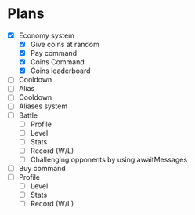 # Plans


* [x] Economy system
  * [x] Give coins at random
  * [x] Pay command
  * [x] Coins Command
  * [x] Coins leaderboard
* [ ] Cooldown
* [ ] Alias
* [ ] Cooldown
* [ ] Aliases system
* [ ] Battle
  * [ ] Profile
  * [ ] Level
  * [ ] Stats
  * [ ] Record (W/L)
  * [ ] Challenging opponents by using awaitMessages
* [ ] Buy command
* [ ] Profile
  * [ ] Level
  * [ ] Stats
  * [ ] Record (W/L)
